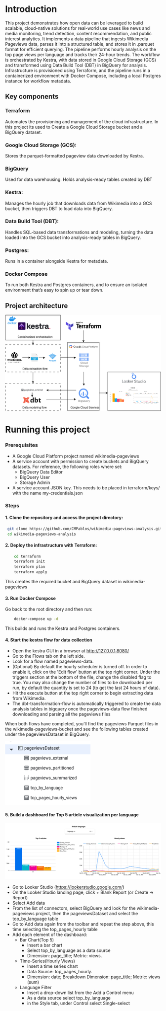 # Introduction
This project demonstrates how open data can be leveraged to build scalable, cloud-native solutions for real-world use cases like news and media monitoring, trend detection, content recommendation, and public interest analytics. It implements a data pipeline that ingests Wikimedia Pageviews data, parses it into a structured table, and stores it in .parquet format for efficient querying. The pipeline performs hourly analysis on the top page views per language and tracks their 24-hour trends. The workflow is orchestrated by Kestra, with data stored in Google Cloud Storage (GCS) and transformed using Data Build Tool (DBT) in BigQuery for analysis. Infrastructure is provisioned using Terraform, and the pipeline runs in a containerized environment with Docker Compose, including a local Postgres instance for workflow metadata.

## Key components

### Terraform
Automates the provisioning and management of the cloud infrastructure. In this project its used to Create a Google Cloud Storage bucket and a BigQuery dataset.

### Google Cloud Storage (GCS):
Stores the parquet-formatted pageview data downloaded by Kestra.

### BigQuery
Used for data warehousing. Holds analysis-ready tables created by DBT

### Kestra:
Manages the hourly job that downloads data from Wikimedia into a GCS bucket, then triggers DBT to load data into BigQuery.

### Data Build Tool (DBT):
Handles SQL-based data transformations and modeling, turning the data loaded into the GCS bucket into analysis-ready tables in BigQuery.

### Postgres:
Runs in a container alongside Kestra for metadata.

### Docker Compose
To run both Kestra and Postgres containers, and to ensure an isolated environment that’s easy to spin up or tear down.

## Project architecture
![image info](./images/pageviews-architecture.png)
# Running this project
### Prerequisites
* A Google Cloud Platform project named wikimedia-pageviews
* A service account with permission to create buckets and BigQuery datasets. For reference, the following roles where set:
    * BigQuery Data Editor
    * BigQuery User
    * Storage Admin
* A service account JSON key. This needs to be placed in terraform/keys/ with the name my-credentials.json

### Steps
#### 1. Clone the repository and access the project directory: 

```bash
 git clone https://github.com/CMPablos/wikimedia-pageviews-analysis.git
 cd wikimedia-pageviews-analysis
```

#### 2. Deploy the infrastructure with Terraform:

```bash
    cd terraform
    terraform init
    terraform plan
    terraform apply
```

This creates the required bucket and BigQuery dataset in wikimedia-pageviews

#### 3. Run Docker Compose
Go back to the root directory and then run:

```bash
    docker-compose up -d
```

This builds and runs the Kestra and Postgres containers. 

#### 4. Start the kestra flow for data collection

* Open the kestra GUI in a browser at http://127.0.0.1:8080/
* Go to the Flows tab on the left side.
* Look for a flow named pageviews-data.
* (Optional) By default the hourly scheduler is turned off. In order to enable it, click on the 'Edit flow' button at the top right corner. Under the triggers section at the bottom of the file, change the disabled flag to true. You may also change the number of files to be downloaded per run, by default the quantity is set to 24 (to get the last 24 hours of data).
* Hit the execute button at the top right corner to begin extracting data from Wikimedia.
* The dbt-transformation-flow is automatically triggered to create the data analysis tables in bigquery once the pageviews-data flow finished downloading and parsing all the pageviews files 

When both flows have completed, you’ll find the pageviews Parquet files in the wikimedia-pageviews-bucket and see the following tables created under the pageviewsDataset in BigQuery.

![image info](./images/dataset-tables.png)

#### 5. Build a dashboard for Top 5 article visualization per language
![image info](./images/views-by-language.png)
* Go to Looker Studio (https://lookerstudio.google.com/)
* On the Looker Studio landing page, click + Blank Report (or Create -> Report)
* Select Add data
* From the list of connectors, select BigQuery and look for the wikimedia-pageviews project, then the pageviewsDataset and select the top_by_language table
* Go to Add data again from the toolbar and repeat the step above, this time selecting the top_pages_hourly table
* Add each element of the dashboard:
    * Bar Chart(Top 5)
        * Insert a bar chart
        * Select top_by_language as a data source
        * Dimension: page_title; Metric: views.
    * Time-Series(Hourly Views)
        * Insert a time series chart
        * Data Source: top_pages_hourly.
        * Dimension: date; Breakdown Dimension: page_title; Metric: views (sum)
    * Language Filter
        * Insert a drop-down list from the Add a Control menu
        * As a data source select top_by_language
        * in the Style tab, under Control select Single-select





